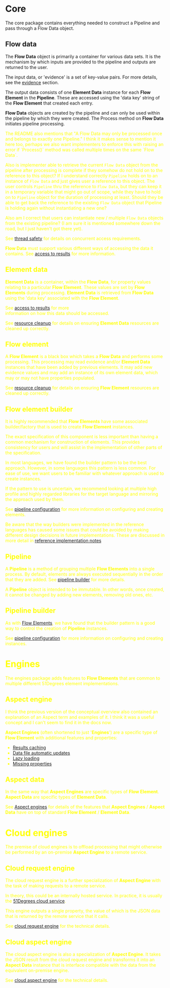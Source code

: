 
# Core 

The core package contains everything needed to construct a Pipeline and pass through 
a Flow Data object.

## Flow data

The **Flow Data** object is primarily a container for various data sets. It is the 
mechanism by which inputs are provided to the pipeline and outputs are returned to 
the user.

The input data, or 'evidence' is a set of key-value pairs. For more details, 
see the [evidence](features/evidence.md) section.

The output data consists of one **Element Data** instance for each **Flow Element** 
in the **Pipeline**. These are accessed using the 'data key' string of the
 **Flow Element** that created each entry.

**Flow Data** objects are created by the pipeline and can only be used within the 
pipeline by which they were created. The Process method on **Flow Data** 
initiates pipeline processing.

<span style="color:yellow">
The README also mentions that "A Flow Data may only be processed 
once and belongs to exactly one Pipeline."  I think it makes sense to mention it here too, 
perhaps we also want implementers to enforce this with raising an error if `Process()` method was called multiple times on the same `Flow Data`.

Also is implementer able to retrieve the current `Flow Data` object from the pipeline after processing is complete if they somehow do not
hold on to the reference to this object?  If I understand correctly `Pipeline` holds on to an instance of `Flow Data` and just gives user
a reference to this object.  The user controls `Pipeline` thru the reference to `Flow Data`, but they can keep it in a temporary variable 
that might go out of scope, while they have to hold on to `Pipeline` object for the duration of processing at least.  Should they be able to get back
the reference to the existing `Flow Data` object that Pipeline is holding again without instantiating a new one? 

Also am I correct that users can instantiate new / multiple `Flow Data` objects from the existing pipeline?  (I am sure it is mentioned somewhere down the road, 
but I just haven't got there yet).
</span>

See [thread safety](features/thread-safety.md) for details on concurrent access requirements.

**Flow Data** must support various different ways of accessing the data it contains. 
See [access to results](features/access-to-results.md) for more information.

## Element data

**Element Data** is a container, within the **Flow Data**, for property values 
relating to a particular **Flow Element**. These values are set by 
**Flow Elements** during processing. **Element Data** is retrieved from 
**Flow Data** using the 'data key' associated with the **Flow Element**.

See [access to results](features/access-to-results.md) for more  
information on how this data should be accessed.

See [resource cleanup](features/resource-cleanup.md) for details on ensuring 
**Element Data** resources are cleaned up correctly.

## Flow element

A **Flow Element** is a black box which takes a **Flow Data** and performs some
processing. This processing may read evidence and/or **Element Data** instances
that have been added by previous elements. It may add new evidence values and
may add an instance of its own element data, which may or may not have 
properties populated.

See [resource cleanup](features/resource-cleanup.md) for details on ensuring 
**Flow Element** resources are cleaned up correctly.

## Flow element builder

It is highly recommended that **Flow Elements** have some associated
builder/factory that is used to create **Flow Element** instances.

The exact specification of this component is less important than having a common
mechanism for construction of elements. This provides consistency for users and
will assist in the implementation of other parts of the specification.

In most languages, we have found the builder pattern to be the best approach.
However, in some languages this pattern is less common. For ease of use, we want 
users to be familiar with whatever approach is used to create instances.

If the pattern to use is uncertain, we recommend looking at multiple high profile 
and highly regarded libraries for the target language and mirroring the approach 
used by them.

See [pipeline configuration](features/pipeline-configuration.md) for more 
information on configuring and creating elements.

Be aware that the way builders were implemented in the reference languages 
has caused some issues that could be avoided by making different design 
decisions in future implementations. These are discussed in more detail 
in [reference implementation notes](reference-implementation-notes.md#builders)

## Pipeline

A **Pipeline** is a method of grouping multiple **Flow Elements** into a single 
process. By default, elements are always executed sequentially in the order 
that they are added. See [pipeline builder](#pipeline-builder) for more details.

A **Pipeline** object is intended to be immutable. In other words, once created, it cannot be 
changed by adding new elements, removing old ones, etc.

## Pipeline builder

As with [Flow Elements](#flow-element-builder), we have found that the builder 
pattern is a good way to control the creation of **Pipeline** instances.

See [pipeline configuration](features/pipeline-configuration.md) for more information
on configuring and creating instances.

# Engines

The engines package adds features to **Flow Elements** that are common to
multiple different 51Degrees element implementations.

## Aspect engine

<span style="color:yellow">
I think the previous version of the conceptual overview also contained an explanation of an Aspect term and examples of it.
I think it was a useful concept and I can't seem to find it in the docs now.
</span>

**Aspect Engines** (often shortened to just '**Engines**') are a specific type 
of **Flow Element** with additional features and properties:

- [Results caching](features/caching.md)
- [Data file automatic updates](features/data-updates.md)
- [Lazy loading](features/properties.md#lazy-loading)
- [Missing properties](features/properties.md#missing-properties)

## Aspect data

In the same way that **Aspect Engines** are specific types of **Flow Element**. 
**Aspect Data** are specific types of **Element Data**.

See [Aspect engines](#aspect-engine) for details of the features that 
**Aspect Engines** / **Aspect Data** have on top of standard **Flow Element** / 
**Element Data**. 

# Cloud engines

The premise of cloud engines is to offload processing that might otherwise
be performed by an on-premise **Aspect Engine** to a remote service.

## Cloud request engine

The cloud request engine is a further specialization of **Aspect Engine** 
with the task of making requests to a remote service.

In theory, this could be an internally hosted service. In practice, it is
usually the [51Degrees cloud service](https://cloud.51degrees.com/api-docs/index.html).

This engine outputs a single property, the value of which is the JSON data 
that is returned by the remote service that it calls.

See [cloud request engine](pipeline-elements/cloud-request-engine.md) 
for the technical details.

## Cloud aspect engine

The cloud aspect engine is also a specialization of **Aspect Engine**.
It takes the JSON result from the cloud request engine and transforms 
it into an **Aspect Data** instance that is interface compatible with 
the data from the equivalent on-premise engine.

See [cloud aspect engine](pipeline-elements/cloud-aspect-engine.md) 
for the technical details.
